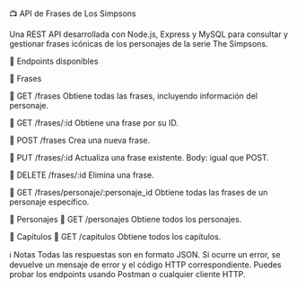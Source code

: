 📺 API de Frases de Los Simpsons

Una REST API desarrollada con Node.js, Express y MySQL para consultar y gestionar frases icónicas de los personajes de la serie The Simpsons.

🚀 Endpoints disponibles

📌 Frases

🔹 GET /frases
Obtiene todas las frases, incluyendo información del personaje.

🔹 GET /frases/:id
Obtiene una frase por su ID.

🔹 POST /frases
Crea una nueva frase. 

🔹 PUT /frases/:id
Actualiza una frase existente.
Body: igual que POST.

🔹 DELETE /frases/:id
Elimina una frase.

🔹  GET /frases/personaje/:personaje_id
Obtiene todas las frases de un personaje específico.

📌 Personajes
🔹  GET /personajes
Obtiene todos los personajes.

📌 Capítulos
🔹  GET /capitulos
Obtiene todos los capítulos.


ℹ️ Notas
Todas las respuestas son en formato JSON.
Si ocurre un error, se devuelve un mensaje de error y el código HTTP correspondiente.
Puedes probar los endpoints usando Postman o cualquier cliente HTTP.
